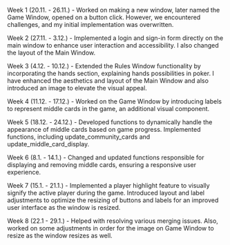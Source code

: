 Week 1 (20.11. - 26.11.) - Worked on making a new window, later named the Game Window, opened on a button click. However, we encountered challenges, and my initial implementation was overwritten.

Week 2 (27.11. - 3.12.) - Implemented a login and sign-in form directly on the main window to enhance user interaction and accessibility. I also changed the layout of the Main Window.

Week 3 (4.12. - 10.12.) - Extended the Rules Window functionality by incorporating the hands section, explaining hands possibilities in poker. I have enhanced the aesthetics and layout of the Main Window and also introduced an image to elevate the visual appeal.

Week 4 (11.12. - 17.12.) - Worked on the Game Window by introducing labels to represent middle cards in the game, an additional visual component.

Week 5 (18.12. - 24.12.) - Developed functions to dynamically handle the appearance of middle cards based on game progress. Implemented functions, including update_community_cards and update_middle_card_display.

Week 6 (8.1. - 14.1.) - Changed and updated functions responsible for displaying and removing middle cards, ensuring a responsive user experience.

Week 7 (15.1. - 21.1.) - Implemented a player highlight feature to visually signify the active player during the game. Introduced layout and label adjustments to optimize the resizing of buttons and labels for an improved user interface as the window is resized.

Week 8 (22.1 - 29.1.) - Helped with resolving various merging issues. Also, worked on some adjustments in order for the image on Game Window to resize as the window resizes as well.
